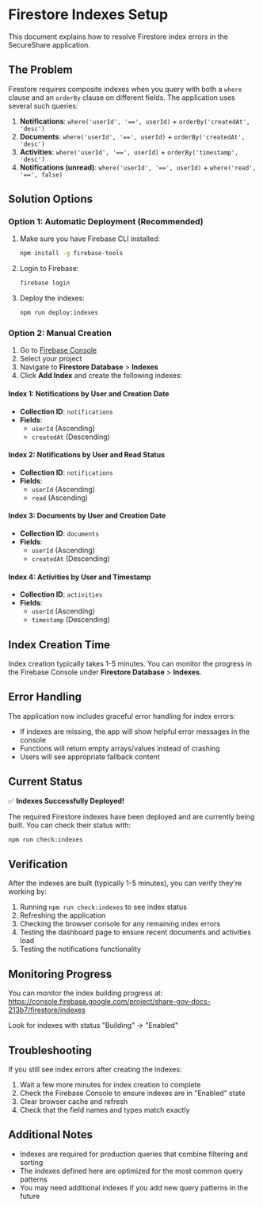 # Firestore Indexes Setup

This document explains how to resolve Firestore index errors in the SecureShare application.

## The Problem

Firestore requires composite indexes when you query with both a `where` clause and an `orderBy` clause on different fields. The application uses several such queries:

1. **Notifications**: `where('userId', '==', userId)` + `orderBy('createdAt', 'desc')`
2. **Documents**: `where('userId', '==', userId)` + `orderBy('createdAt', 'desc')`
3. **Activities**: `where('userId', '==', userId)` + `orderBy('timestamp', 'desc')`
4. **Notifications (unread)**: `where('userId', '==', userId)` + `where('read', '==', false)`

## Solution Options

### Option 1: Automatic Deployment (Recommended)

1. Make sure you have Firebase CLI installed:
   ```bash
   npm install -g firebase-tools
   ```

2. Login to Firebase:
   ```bash
   firebase login
   ```

3. Deploy the indexes:
   ```bash
   npm run deploy:indexes
   ```

### Option 2: Manual Creation

1. Go to [Firebase Console](https://console.firebase.google.com)
2. Select your project
3. Navigate to **Firestore Database** > **Indexes**
4. Click **Add Index** and create the following indexes:

#### Index 1: Notifications by User and Creation Date
- **Collection ID**: `notifications`
- **Fields**:
  - `userId` (Ascending)
  - `createdAt` (Descending)

#### Index 2: Notifications by User and Read Status
- **Collection ID**: `notifications`
- **Fields**:
  - `userId` (Ascending)
  - `read` (Ascending)

#### Index 3: Documents by User and Creation Date
- **Collection ID**: `documents`
- **Fields**:
  - `userId` (Ascending)
  - `createdAt` (Descending)

#### Index 4: Activities by User and Timestamp
- **Collection ID**: `activities`
- **Fields**:
  - `userId` (Ascending)
  - `timestamp` (Descending)

## Index Creation Time

Index creation typically takes 1-5 minutes. You can monitor the progress in the Firebase Console under **Firestore Database** > **Indexes**.

## Error Handling

The application now includes graceful error handling for index errors:

- If indexes are missing, the app will show helpful error messages in the console
- Functions will return empty arrays/values instead of crashing
- Users will see appropriate fallback content

## Current Status

✅ **Indexes Successfully Deployed!**

The required Firestore indexes have been deployed and are currently being built. You can check their status with:

```bash
npm run check:indexes
```

## Verification

After the indexes are built (typically 1-5 minutes), you can verify they're working by:

1. Running `npm run check:indexes` to see index status
2. Refreshing the application
3. Checking the browser console for any remaining index errors
4. Testing the dashboard page to ensure recent documents and activities load
5. Testing the notifications functionality

## Monitoring Progress

You can monitor the index building progress at:
https://console.firebase.google.com/project/share-gov-docs-213b7/firestore/indexes

Look for indexes with status "Building" → "Enabled"

## Troubleshooting

If you still see index errors after creating the indexes:

1. Wait a few more minutes for index creation to complete
2. Check the Firebase Console to ensure indexes are in "Enabled" state
3. Clear browser cache and refresh
4. Check that the field names and types match exactly

## Additional Notes

- Indexes are required for production queries that combine filtering and sorting
- The indexes defined here are optimized for the most common query patterns
- You may need additional indexes if you add new query patterns in the future
